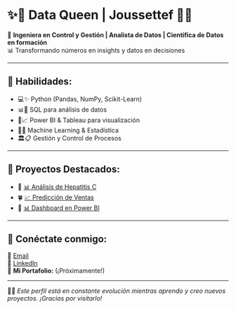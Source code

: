 # ✨👑 Data Queen | Joussettef 💜🌷  

🌸 **Ingeniera en Control y Gestión | Analista de Datos | Científica de Datos en formación**  
📊 Transformando números en insights y datos en decisiones  

---

## 🎀 Habilidades:
- 💻✨ Python (Pandas, NumPy, Scikit-Learn)
- 📊🎨 SQL para análisis de datos
- 🌈📈 Power BI & Tableau para visualización
- 🧠💡 Machine Learning & Estadística
- 🏛️📋 Gestión y Control de Procesos  

---

## 🌟 Proyectos Destacados:
- 🌿 [📊 Análisis de Hepatitis C](#)  
- 🍀 [📈 Predicción de Ventas](#)  
- 💎 [📊 Dashboard en Power BI](#)  

---

## 💌 Conéctate conmigo:
💌 [Email](mailto:joussettef.ch@gmail.com)  
💼 [LinkedIn](https://www.linkedin.com/in/joussettef-chavez-aguilar/)  
📂 **Mi Portafolio:** (¡Próximamente!)  

---

🌷✨ _Este perfil está en constante evolución mientras aprendo y creo nuevos proyectos. ¡Gracias por visitarlo!_  
